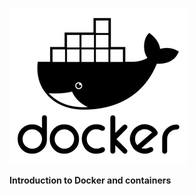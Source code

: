 ![Docker logo](https://github.com/MANT-i-S/docker-1/blob/master/Docker_logo.png)

**Introduction to Docker and containers**
